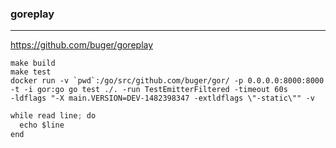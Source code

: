 ### goreplay
---
https://github.com/buger/goreplay

```
make build
make test
docker run -v `pwd`:/go/src/github.com/buger/gor/ -p 0.0.0.0:8000:8000 -t -i gor:go go test ./. -run TestEmitterFiltered -timeout 60s
-ldflags "-X main.VERSION=DEV-1482398347 -extldflags \"-static\"" -v
```

```go
while read line; do
  echo $line
end
```

```
```


